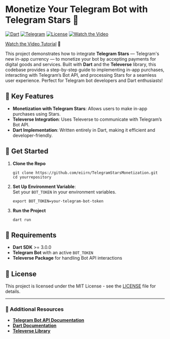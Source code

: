# Monetize Your Telegram Bot with Telegram Stars 🌟

[![Dart](https://img.shields.io/badge/Dart-0175C2?logo=dart&logoColor=white)](https://dart.dev)
[![Telegram](https://img.shields.io/badge/Telegram-Bot-blue?logo=telegram&logoColor=white)](https://core.telegram.org/bots)
[![License](https://img.shields.io/github/license/eiirn/TelegramStarsMonetization)](./LICENSE)
[![Watch the Video](https://img.shields.io/badge/Watch%20Video-Youtube-red?logo=youtube)](https://youtu.be/B6gJRJxccDw)

[Watch the Video Tutorial](https://www.youtube.com/watch?v=B6gJRJxccDw) 🎥

This project demonstrates how to integrate **Telegram Stars** — Telegram's new in-app currency — to monetize your bot by accepting payments for digital goods and services. Built with **Dart** and the **Televerse** library, this codebase provides a step-by-step guide to implementing in-app purchases, interacting with Telegram’s Bot API, and processing Stars for a seamless user experience. Perfect for Telegram bot developers and Dart enthusiasts!

## 🚀 Key Features

- **Monetization with Telegram Stars**: Allows users to make in-app purchases using Stars.
- **Televerse Integration**: Uses Televerse to communicate with Telegram’s Bot API.
- **Dart Implementation**: Written entirely in Dart, making it efficient and developer-friendly.

## 📖 Get Started

1. **Clone the Repo**
   ```shell
   git clone https://github.com/eiirn/TelegramStarsMonetization.git
   cd yourrepository
   ```

2. **Set Up Environment Variable**:  
   Set your `BOT_TOKEN` in your environment variables.
   ```shell
   export BOT_TOKEN=your-telegram-bot-token
   ```

3. **Run the Project**
   ```shell
   dart run
   ```

## 🔧 Requirements

- **Dart SDK** >= 3.0.0
- **Telegram Bot** with an active `BOT_TOKEN`
- **Televerse Package** for handling Bot API interactions

## 📄 License

This project is licensed under the MIT License - see the [LICENSE](./LICENSE) file for details.

---

### 🔗 Additional Resources

- **[Telegram Bot API Documentation](https://core.telegram.org/bots/api)**
- **[Dart Documentation](https://dart.dev)**
- **[Televerse Library](https://pub.dev/packages/televerse)**

